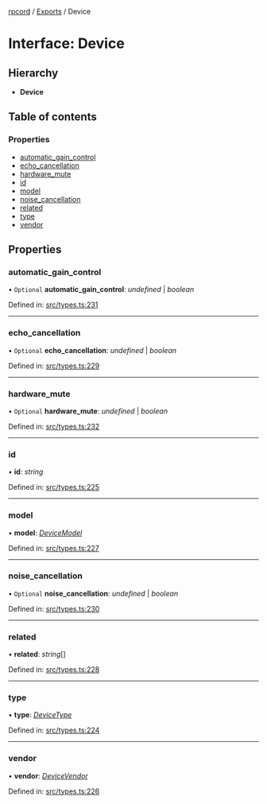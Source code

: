 [rpcord](../README.md) / [Exports](../modules.md) / Device

# Interface: Device

## Hierarchy

* **Device**

## Table of contents

### Properties

- [automatic\_gain\_control](device.md#automatic_gain_control)
- [echo\_cancellation](device.md#echo_cancellation)
- [hardware\_mute](device.md#hardware_mute)
- [id](device.md#id)
- [model](device.md#model)
- [noise\_cancellation](device.md#noise_cancellation)
- [related](device.md#related)
- [type](device.md#type)
- [vendor](device.md#vendor)

## Properties

### automatic\_gain\_control

• `Optional` **automatic\_gain\_control**: *undefined* \| *boolean*

Defined in: [src/types.ts:231](https://github.com/DjDeveloperr/RPCord/blob/308e2e6/src/types.ts#L231)

___

### echo\_cancellation

• `Optional` **echo\_cancellation**: *undefined* \| *boolean*

Defined in: [src/types.ts:229](https://github.com/DjDeveloperr/RPCord/blob/308e2e6/src/types.ts#L229)

___

### hardware\_mute

• `Optional` **hardware\_mute**: *undefined* \| *boolean*

Defined in: [src/types.ts:232](https://github.com/DjDeveloperr/RPCord/blob/308e2e6/src/types.ts#L232)

___

### id

• **id**: *string*

Defined in: [src/types.ts:225](https://github.com/DjDeveloperr/RPCord/blob/308e2e6/src/types.ts#L225)

___

### model

• **model**: [*DeviceModel*](devicemodel.md)

Defined in: [src/types.ts:227](https://github.com/DjDeveloperr/RPCord/blob/308e2e6/src/types.ts#L227)

___

### noise\_cancellation

• `Optional` **noise\_cancellation**: *undefined* \| *boolean*

Defined in: [src/types.ts:230](https://github.com/DjDeveloperr/RPCord/blob/308e2e6/src/types.ts#L230)

___

### related

• **related**: *string*[]

Defined in: [src/types.ts:228](https://github.com/DjDeveloperr/RPCord/blob/308e2e6/src/types.ts#L228)

___

### type

• **type**: [*DeviceType*](../enums/devicetype.md)

Defined in: [src/types.ts:224](https://github.com/DjDeveloperr/RPCord/blob/308e2e6/src/types.ts#L224)

___

### vendor

• **vendor**: [*DeviceVendor*](devicevendor.md)

Defined in: [src/types.ts:226](https://github.com/DjDeveloperr/RPCord/blob/308e2e6/src/types.ts#L226)
